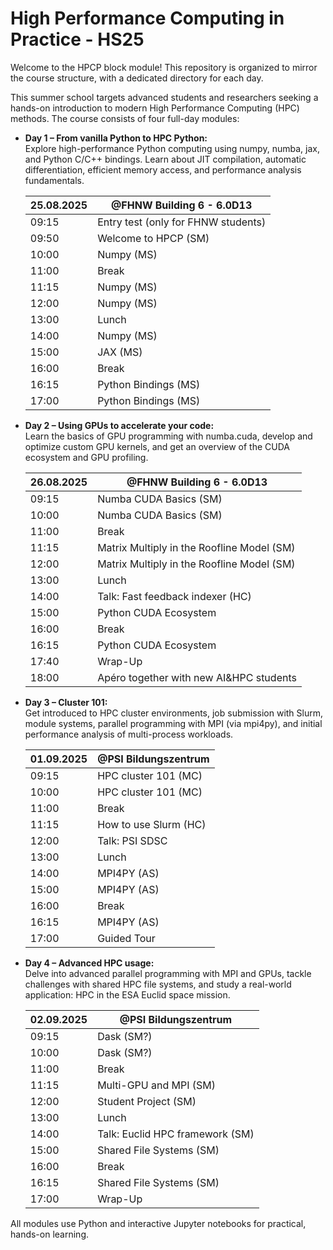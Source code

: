 # High Performance Computing in Practice - HS25
Welcome to the HPCP block module! This repository is organized to mirror the course structure, with a dedicated directory for each day.

This summer school targets advanced students and researchers seeking a hands-on introduction to modern High Performance Computing (HPC) methods. The course consists of four full-day modules:

- **Day 1 – From vanilla Python to HPC Python:**  
    Explore high-performance Python computing using numpy, numba, jax, and Python C/C++ bindings. Learn about JIT compilation, automatic differentiation, efficient memory access, and performance analysis fundamentals.

    | 25.08.2025 | @FHNW Building 6 - 6.0D13 |
    | -------- | ------- |
    |  09:15 |  Entry test (only for FHNW students) | 
    |  09:50 |  Welcome to HPCP (SM) |
    |  10:00 |  Numpy (MS) |
    |  11:00 |  Break | 
    |  11:15 |  Numpy (MS) | 
    |  12:00 |  Numpy (MS) |   
    |  13:00 |  Lunch |  
    |  14:00 |  Numpy (MS) |  
    |  15:00 |  JAX (MS) |  
    |  16:00 |  Break | 
    |  16:15 |  Python Bindings (MS) |  
    |  17:00 |  Python Bindings (MS)  | 

- **Day 2 – Using GPUs to accelerate your code:**  
    Learn the basics of GPU programming with numba.cuda, develop and optimize custom GPU kernels, and get an overview of the CUDA ecosystem and GPU profiling.

    | 26.08.2025 | @FHNW Building 6 - 6.0D13 |
    | -------- | ------- |
    |  09:15 |  Numba CUDA Basics (SM) | 
    |  10:00 |  Numba CUDA Basics (SM) | 
    |  11:00 |  Break | 
    |  11:15 |  Matrix Multiply in the Roofline Model (SM) | 
    |  12:00 |  Matrix Multiply in the Roofline Model (SM) |   
    |  13:00 |  Lunch |  
    |  14:00 |  Talk: Fast feedback indexer (HC) |  
    |  15:00 |  Python CUDA Ecosystem |  
    |  16:00 |  Break | 
    |  16:15 |  Python CUDA Ecosystem |  
    |  17:40 |  Wrap-Up  | 
    |  18:00 |  Apéro together with new AI&HPC students  | 

- **Day 3 – Cluster 101:**  
    Get introduced to HPC cluster environments, job submission with Slurm, module systems, parallel programming with MPI (via mpi4py), and initial performance analysis of multi-process workloads.

    | 01.09.2025 | @PSI Bildungszentrum |
    | -------- | ------- |
    |  09:15 |  HPC cluster 101 (MC) | 
    |  10:00 |  HPC cluster 101 (MC) | 
    |  11:00 |  Break | 
    |  11:15 |  How to use Slurm (HC) | 
    |  12:00 |  Talk: PSI SDSC |   
    |  13:00 |  Lunch |  
    |  14:00 |  MPI4PY (AS) |  
    |  15:00 |  MPI4PY (AS) |  
    |  16:00 |  Break | 
    |  16:15 |  MPI4PY (AS) |  
    |  17:00 |  Guided Tour | 


- **Day 4 – Advanced HPC usage:**  
    Delve into advanced parallel programming with MPI and GPUs, tackle challenges with shared HPC file systems, and study a real-world application: HPC in the ESA Euclid space mission.

    | 02.09.2025 | @PSI Bildungszentrum |
    | -------- | ------- |
    |  09:15 |  Dask (SM?) | 
    |  10:00 |  Dask (SM?) | 
    |  11:00 |  Break | 
    |  11:15 |  Multi-GPU and MPI (SM) | 
    |  12:00 |  Student Project (SM) |   
    |  13:00 |  Lunch |  
    |  14:00 |  Talk: Euclid HPC framework (SM) |  
    |  15:00 |  Shared File Systems (SM) |  
    |  16:00 |  Break | 
    |  16:15 |  Shared File Systems (SM) |  
    |  17:00 |  Wrap-Up | 



All modules use Python and interactive Jupyter notebooks for practical, hands-on learning.
